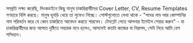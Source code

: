 সম্প্রতি লক্ষ্য করেছি, লিংকডইনে কিছু মানুষ চাকরিপ্রার্থীদের Cover Letter, CV, Resume Templates গণহারে বিলি করছে। মানুষ হুমড়ি খেয়ে তা লুফেও নিচ্ছে। পোস্টগুলোতে লেখা থাকে - "পদের নাম আর কোম্পানির নাম পরিবর্তন করে যে কোন চাকরিতে আবেদন করতে পারবেন। টেমপ্লেট পেতে আপনার ইমেইল শেয়ার করুন" - যা চাকরিপ্রার্থীদের জন্য আপাত দৃষ্টিতে সহায়ক মনে হলেও, আসলেই কতটা কাজের বা নিরাপদ, সেটা নিয়ে আমি বেশ সন্দিহান।


